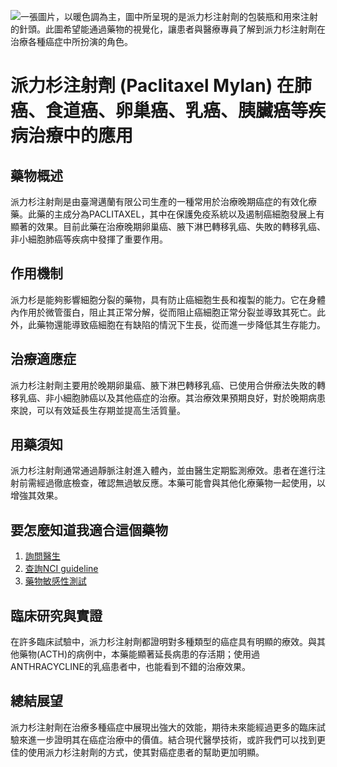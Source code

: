 ![一張圖片，以暖色調為主，圖中所呈現的是派力杉注射劑的包裝瓶和用來注射的針頭。此圖希望能通過藥物的視覺化，讓患者與醫療專員了解到派力杉注射劑在治療各種癌症中所扮演的角色。](https://i.imgur.com/VykZu3C.jpeg)
# 派力杉注射劑 (Paclitaxel Mylan) 在肺癌、食道癌、卵巢癌、乳癌、胰臟癌等疾病治療中的應用

## 藥物概述
派力杉注射劑是由臺灣邁蘭有限公司生產的一種常用於治療晚期癌症的有效化療藥。此藥的主成分為PACLITAXEL，其中在保護免疫系統以及遏制癌細胞發展上有顯著的效果。目前此藥在治療晚期卵巢癌、腋下淋巴轉移乳癌、失敗的轉移乳癌、非小細胞肺癌等疾病中發揮了重要作用。

## 作用機制
派力杉是能夠影響細胞分裂的藥物，具有防止癌細胞生長和複製的能力。它在身體內作用於微管蛋白，阻止其正常分解，從而阻止癌細胞正常分裂並導致其死亡。此外，此藥物還能導致癌細胞在有缺陷的情況下生長，從而進一步降低其生存能力。

## 治療適應症
派力杉注射劑主要用於晚期卵巢癌、腋下淋巴轉移乳癌、已使用合併療法失敗的轉移乳癌、非小細胞肺癌以及其他癌症的治療。其治療效果預期良好，對於晚期病患來說，可以有效延長生存期並提高生活質量。

## 用藥須知
派力杉注射劑通常通過靜脈注射進入體內，並由醫生定期監測療效。患者在進行注射前需經過徹底檢查，確認無過敏反應。本藥可能會與其他化療藥物一起使用，以增強其效果。

## 要怎麼知道我適合這個藥物

1. [詢問醫生](./text/1-1.html)
2. [查詢NCI guideline](./text/1-2.html)
3. [藥物敏感性測試](./text/1-3.html)

## 臨床研究與實證
在許多臨床試驗中，派力杉注射劑都證明對多種類型的癌症具有明顯的療效。與其他藥物(ACTH)的病例中，本藥能顯著延長病患的存活期；使用過ANTHRACYCLINE的乳癌患者中，也能看到不錯的治療效果。

## 總結展望
派力杉注射劑在治療多種癌症中展現出強大的效能，期待未來能經過更多的臨床試驗來進一步證明其在癌症治療中的價值。結合現代醫學技術，或許我們可以找到更佳的使用派力杉注射劑的方式，使其對癌症患者的幫助更加明顯。

